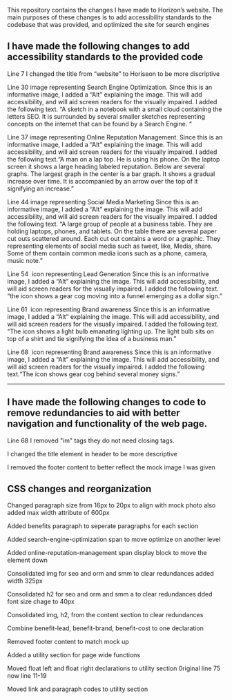 This repository contains the changes I have made to Horizon’s website. 
The main purposes of these changes is to add accessibility standards to the codebase that was provided, and optimized the site for search engines 

I have made the following changes to add accessibility standards to the provided code 
---------------------------------------------------------------------------------------
Line 7  I changed the title from “website” to Horiseon to be more discriptive
  
Line 30   image representing Search Engine Optimization. Since this is an informative image, I added a “Alt” explaining the image. This will add accessibility, and will aid screen readers for the visually impaired. I added the following text. 
“A sketch in a notebook with a small cloud containing the letters SEO. It is surrounded by several smaller sketches representing concepts on the internet that can be found by a Search Engine. “

Line 37  image representing Online Reputation Management. Since this is an informative image, I added a “Alt” explaining the image. This will add accessibility, and will aid screen readers for the visually impaired. I added the following text.“A man on a lap top. He is using his phone. On the laptop screen it shows a large heading labeled reputation. Below are several graphs. The largest graph in the center is a bar graph. It shows a gradual increase over time. It is accompanied by an arrow over the top of it signifying an increase.” 

Line 44  image representing Social Media Marketing Since this is an informative image, I added a “Alt” explaining the image. This will add accessibility, and will aid screen readers for the visually impaired. I added the following text.
“A large group of people at a business table. They are holding laptops, phones, and tablets. On the table there are several paper cut outs scattered around. Each cut out contains a word or a graphic. They representing elements of social media such as tweet, like, Media, share. Some of them contain common media icons such as a phone, camera, music note.”

Line 54 <img> icon representing Lead Generation Since this is an informative image, I added a “Alt” explaining the image. This will add accessibility, and will aid screen readers for the visually impaired. I added the following text.
“the icon shows a gear cog moving into a funnel emerging as a dollar sign.”

Line 61 <img> icon representing Brand awareness Since this is an informative image, I added a “Alt” explaining the image. This will add accessibility, and will aid screen readers for the visually impaired. I added the following text.
“The icon shows a light bulb emanating lighting up. The light bulb sits on top of a shirt and tie signifying the idea of a business man.”

Line 68 <img> icon representing Brand awareness Since this is an informative image, I added a “Alt” explaining the image. This will add accessibility, and will aid screen readers for the visually impaired. I added the following text.“The icon shows gear cog behind several money signs.”

--------------------------------------------------------------------------------------
I have made the following changes to code to remove redundancies to aid with better navigation and functionality of the web page. 
---------------------------------------------------------------------------------------------------------------------------------

Line 68 I removed  "im" tags they do not need closing tags.

I changed the title element in header to be more descriptive 

I removed the footer content to better reflect the mock image I was given

CSS changes and reorganization   
------------------------------------------------------------------------------------------------------------------------------------
Changed paragraph size from 16px to 20px to align with mock photo also added max width attribute of 600px

Added benefits paragraph to seperate paragraphs for each section

Added search-engine-optimization span to move optimize on another level

Added online-reputation-management span display block to move the element down

Consolidated img for seo and orm and smm to clear redundances  added width 325px

Consolidated h2 for seo and orm and smm a to clear redundances dded font size chage to 40px

Consolidated img, h2, from the content section to clear redundances 

Combine benefit-lead, benefit-brand, benefit-cost to one declaration

Removed footer content to match mock up

Added a utility section for page wide functions

Moved float left and float right declarations to utility section 0riginal line 75 now line 11-19

Moved link and paragraph codes to utility section


